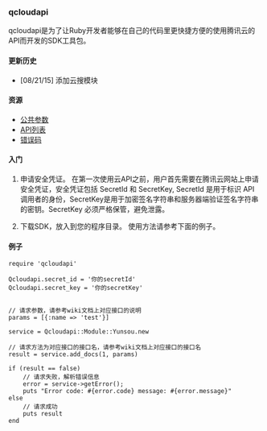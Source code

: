 ### qcloudapi

qcloudapi是为了让Ruby开发者能够在自己的代码里更快捷方便的使用腾讯云的API而开发的SDK工具包。

#### 更新历史

* [08/21/15] 添加云搜模块

#### 资源

* [公共参数](http://wiki.qcloud.com/wiki/%E5%85%AC%E5%85%B1%E5%8F%82%E6%95%B0)
* [API列表](http://wiki.qcloud.com/wiki/API)
* [错误码](http://wiki.qcloud.com/wiki/%E9%94%99%E8%AF%AF%E7%A0%81)

#### 入门

1. 申请安全凭证。
在第一次使用云API之前，用户首先需要在腾讯云网站上申请安全凭证，安全凭证包括 SecretId 和 SecretKey, SecretId 是用于标识 API 调用者的身份，SecretKey是用于加密签名字符串和服务器端验证签名字符串的密钥。SecretKey 必须严格保管，避免泄露。

2. 下载SDK，放入到您的程序目录。
使用方法请参考下面的例子。

#### 例子
    require 'qcloudapi'

    Qcloudapi.secret_id = '你的secretId'
    Qcloudapi.secret_key = '你的secretKey'
    
    
    // 请求参数，请参考wiki文档上对应接口的说明
    params = [{:name => 'test'}]
    
    service = Qcloudapi::Module::Yunsou.new

    // 请求方法为对应接口的接口名，请参考wiki文档上对应接口的接口名
    result = service.add_docs(1, params)
    
    if (result == false) 
        // 请求失败，解析错误信息
        error = service->getError();
        puts "Error code: #{error.code} message: #{error.message}"
    else
        // 请求成功
        puts result
    end